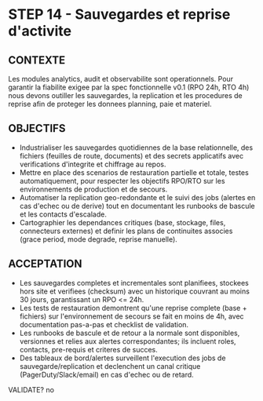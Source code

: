 # STEP 14 - Sauvegardes et reprise d'activite

## CONTEXTE
Les modules analytics, audit et observabilite sont operationnels. Pour garantir la fiabilite exigee par la spec fonctionnelle v0.1 (RPO 24h, RTO 4h) nous devons outiller les sauvegardes, la replication et les procedures de reprise afin de proteger les donnees planning, paie et materiel.

## OBJECTIFS
- Industrialiser les sauvegardes quotidiennes de la base relationnelle, des fichiers (feuilles de route, documents) et des secrets applicatifs avec verifications d'integrite et chiffrage au repos.
- Mettre en place des scenarios de restauration partielle et totale, testes automatiquement, pour respecter les objectifs RPO/RTO sur les environnements de production et de secours.
- Automatiser la replication geo-redondante et le suivi des jobs (alertes en cas d'echec ou de derive) tout en documentant les runbooks de bascule et les contacts d'escalade.
- Cartographier les dependances critiques (base, stockage, files, connecteurs externes) et definir les plans de continuites associes (grace period, mode degrade, reprise manuelle).

## ACCEPTATION
- Les sauvegardes completes et incrementales sont planifiees, stockees hors site et verifiees (checksum) avec un historique couvrant au moins 30 jours, garantissant un RPO <= 24h.
- Les tests de restauration demontrent qu'une reprise complete (base + fichiers) sur l'environnement de secours se fait en moins de 4h, avec documentation pas-a-pas et checklist de validation.
- Les runbooks de bascule et de retour a la normale sont disponibles, versionnes et relies aux alertes correspondantes; ils incluent roles, contacts, pre-requis et criteres de succes.
- Des tableaux de bord/alertes surveillent l'execution des jobs de sauvegarde/replication et declenchent un canal critique (PagerDuty/Slack/email) en cas d'echec ou de retard.

VALIDATE? no
